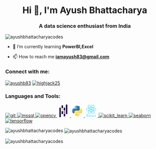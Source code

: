 <h1 align="center">Hi 👋, I'm Ayush Bhattacharya</h1>
<h3 align="center">A data science enthusiast from India</h3>

<p align="left"> <img src="https://komarev.com/ghpvc/?username=ayushbhattacharyacodes&label=Profile%20views&color=0e75b6&style=flat" alt="ayushbhattacharyacodes" /> </p>

- 🌱 I’m currently learning **PowerBI,Excel**

- 📫 How to reach me **iamayush83@gmail.com**

<h3 align="left">Connect with me:</h3>
<p align="left">
<a href="https://linkedin.com/in/ayushb83" target="blank"><img align="center" src="https://raw.githubusercontent.com/rahuldkjain/github-profile-readme-generator/master/src/images/icons/Social/linked-in-alt.svg" alt="ayushb83" height="30" width="40" /></a>
<a href="https://kaggle.com/highjack25" target="blank"><img align="center" src="https://raw.githubusercontent.com/rahuldkjain/github-profile-readme-generator/master/src/images/icons/Social/kaggle.svg" alt="highjack25" height="30" width="40" /></a>
</p>

<h3 align="left">Languages and Tools:</h3>
<p align="left"> <a href="https://git-scm.com/" target="_blank" rel="noreferrer"> <img src="https://www.vectorlogo.zone/logos/git-scm/git-scm-icon.svg" alt="git" width="40" height="40"/> </a> <a href="https://www.microsoft.com/en-us/sql-server" target="_blank" rel="noreferrer"> <img src="https://www.svgrepo.com/show/303229/microsoft-sql-server-logo.svg" alt="mssql" width="40" height="40"/> </a> <a href="https://opencv.org/" target="_blank" rel="noreferrer"> <img src="https://www.vectorlogo.zone/logos/opencv/opencv-icon.svg" alt="opencv" width="40" height="40"/> </a> <a href="https://pandas.pydata.org/" target="_blank" rel="noreferrer"> <img src="https://raw.githubusercontent.com/devicons/devicon/2ae2a900d2f041da66e950e4d48052658d850630/icons/pandas/pandas-original.svg" alt="pandas" width="40" height="40"/> </a> <a href="https://www.python.org" target="_blank" rel="noreferrer"> <img src="https://raw.githubusercontent.com/devicons/devicon/master/icons/python/python-original.svg" alt="python" width="40" height="40"/> </a> <a href="https://reactjs.org/" target="_blank" rel="noreferrer"> <img src="https://raw.githubusercontent.com/devicons/devicon/master/icons/react/react-original-wordmark.svg" alt="react" width="40" height="40"/> </a> <a href="https://scikit-learn.org/" target="_blank" rel="noreferrer"> <img src="https://upload.wikimedia.org/wikipedia/commons/0/05/Scikit_learn_logo_small.svg" alt="scikit_learn" width="40" height="40"/> </a> <a href="https://seaborn.pydata.org/" target="_blank" rel="noreferrer"> <img src="https://seaborn.pydata.org/_images/logo-mark-lightbg.svg" alt="seaborn" width="40" height="40"/> </a> <a href="https://www.tensorflow.org" target="_blank" rel="noreferrer"> <img src="https://www.vectorlogo.zone/logos/tensorflow/tensorflow-icon.svg" alt="tensorflow" width="40" height="40"/> </a> </p>

<p><img align="left" src="https://github-readme-stats.vercel.app/api/top-langs?username=ayushbhattacharyacodes&show_icons=true&locale=en&layout=compact" alt="ayushbhattacharyacodes" /></p>

<p>&nbsp;<img align="center" src="https://github-readme-stats.vercel.app/api?username=ayushbhattacharyacodes&show_icons=true&locale=en" alt="ayushbhattacharyacodes" /></p>

<p><img align="center" src="https://github-readme-streak-stats.herokuapp.com/?user=ayushbhattacharyacodes&" alt="ayushbhattacharyacodes" /></p>
